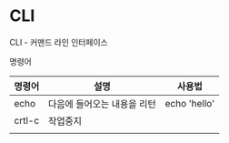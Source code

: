 # CLI

CLI - 커맨드 라인 인터페이스



명령어

| 명령어 | 설명                        | 사용법       |
| ------ | --------------------------- | ------------ |
| echo   | 다음에 들어오는 내용을 리턴 | echo 'hello' |
| crtl-c | 작업중지                    |              |
|        |                             |              |

